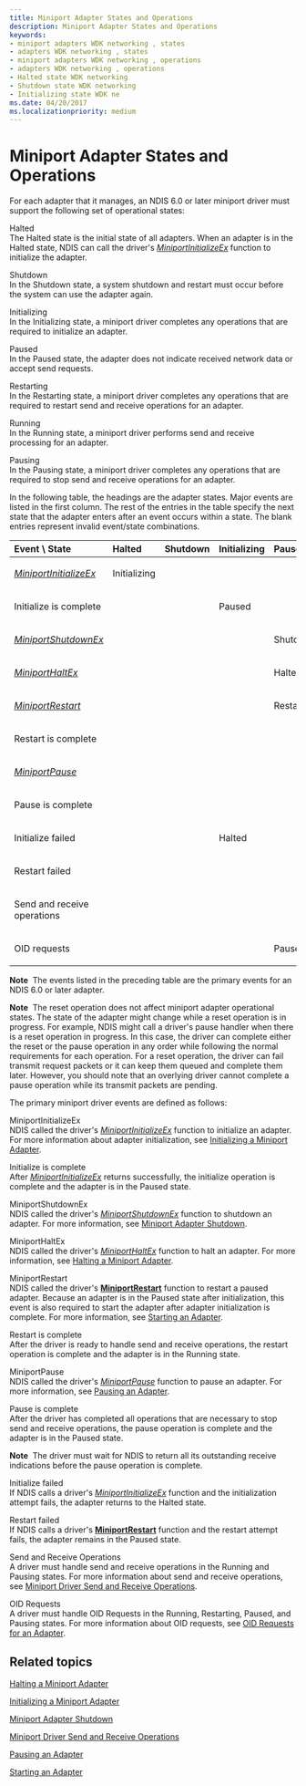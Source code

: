 ```yaml
---
title: Miniport Adapter States and Operations
description: Miniport Adapter States and Operations
keywords:
- miniport adapters WDK networking , states
- adapters WDK networking , states
- miniport adapters WDK networking , operations
- adapters WDK networking , operations
- Halted state WDK networking
- Shutdown state WDK networking
- Initializing state WDK ne
ms.date: 04/20/2017
ms.localizationpriority: medium
---
```


# Miniport Adapter States and Operations





For each adapter that it manages, an NDIS 6.0 or later miniport driver must support the following set of operational states:

<a href="" id="halted"></a>Halted  
The Halted state is the initial state of all adapters. When an adapter is in the Halted state, NDIS can call the driver's [*MiniportInitializeEx*](/windows-hardware/drivers/ddi/ndis/nc-ndis-miniport_initialize) function to initialize the adapter.

<a href="" id="shutdown"></a>Shutdown  
In the Shutdown state, a system shutdown and restart must occur before the system can use the adapter again.

<a href="" id="initializing"></a>Initializing  
In the Initializing state, a miniport driver completes any operations that are required to initialize an adapter.

<a href="" id="paused"></a>Paused  
In the Paused state, the adapter does not indicate received network data or accept send requests.

<a href="" id="restarting"></a>Restarting  
In the Restarting state, a miniport driver completes any operations that are required to restart send and receive operations for an adapter.

<a href="" id="running"></a>Running  
In the Running state, a miniport driver performs send and receive processing for an adapter.

<a href="" id="pausing"></a>Pausing  
In the Pausing state, a miniport driver completes any operations that are required to stop send and receive operations for an adapter.

In the following table, the headings are the adapter states. Major events are listed in the first column. The rest of the entries in the table specify the next state that the adapter enters after an event occurs within a state. The blank entries represent invalid event/state combinations.

<table>
<colgroup>
<col width="12%" />
<col width="12%" />
<col width="12%" />
<col width="12%" />
<col width="12%" />
<col width="12%" />
<col width="12%" />
<col width="12%" />
</colgroup>
<thead>
<tr class="header">
<th align="left">Event \ State</th>
<th align="left">Halted</th>
<th align="left">Shutdown</th>
<th align="left">Initializing</th>
<th align="left">Paused</th>
<th align="left">Restarting</th>
<th align="left">Running</th>
<th align="left">Pausing</th>
</tr>
</thead>
<tbody>
<tr class="odd">
<td align="left"><p><a href="/windows-hardware/drivers/ddi/ndis/nc-ndis-miniport_initialize" data-raw-source="[&lt;em&gt;MiniportInitializeEx&lt;/em&gt;](/windows-hardware/drivers/ddi/ndis/nc-ndis-miniport_initialize)"><em>MiniportInitializeEx</em></a></p></td>
<td align="left"><p>Initializing</p></td>
<td align="left"></td>
<td align="left"></td>
<td align="left"></td>
<td align="left"></td>
<td align="left"></td>
<td align="left"></td>
</tr>
<tr class="even">
<td align="left"><p>Initialize is complete</p></td>
<td align="left"></td>
<td align="left"></td>
<td align="left"><p>Paused</p></td>
<td align="left"></td>
<td align="left"></td>
<td align="left"></td>
<td align="left"></td>
</tr>
<tr class="odd">
<td align="left"><p><a href="/windows-hardware/drivers/ddi/ndis/nc-ndis-miniport_shutdown" data-raw-source="[&lt;em&gt;MiniportShutdownEx&lt;/em&gt;](/windows-hardware/drivers/ddi/ndis/nc-ndis-miniport_shutdown)"><em>MiniportShutdownEx</em></a></p></td>
<td align="left"></td>
<td align="left"></td>
<td align="left"></td>
<td align="left"><p>Shutdown</p></td>
<td align="left"><p>Shutdown</p></td>
<td align="left"><p>Shutdown</p></td>
<td align="left"><p>Shutdown</p></td>
</tr>
<tr class="even">
<td align="left"><p><a href="/windows-hardware/drivers/ddi/ndis/nc-ndis-miniport_halt" data-raw-source="[&lt;em&gt;MiniportHaltEx&lt;/em&gt;](/windows-hardware/drivers/ddi/ndis/nc-ndis-miniport_halt)"><em>MiniportHaltEx</em></a></p></td>
<td align="left"></td>
<td align="left"></td>
<td align="left"></td>
<td align="left"><p>Halted</p></td>
<td align="left"></td>
<td align="left"></td>
<td align="left"></td>
</tr>
<tr class="odd">
<td align="left"><p><a href="/windows-hardware/drivers/ddi/ndis/nc-ndis-miniport_restart" data-raw-source="[&lt;em&gt;MiniportRestart&lt;/em&gt;](/windows-hardware/drivers/ddi/ndis/nc-ndis-miniport_restart)"><em>MiniportRestart</em></a></p></td>
<td align="left"></td>
<td align="left"></td>
<td align="left"></td>
<td align="left"><p>Restarting</p></td>
<td align="left"></td>
<td align="left"></td>
<td align="left"></td>
</tr>
<tr class="even">
<td align="left"><p>Restart is complete</p></td>
<td align="left"></td>
<td align="left"></td>
<td align="left"></td>
<td align="left"></td>
<td align="left"><p>Running</p></td>
<td align="left"></td>
<td align="left"></td>
</tr>
<tr class="odd">
<td align="left"><p><a href="/windows-hardware/drivers/ddi/ndis/nc-ndis-miniport_pause" data-raw-source="[&lt;em&gt;MiniportPause&lt;/em&gt;](/windows-hardware/drivers/ddi/ndis/nc-ndis-miniport_pause)"><em>MiniportPause</em></a></p></td>
<td align="left"></td>
<td align="left"></td>
<td align="left"></td>
<td align="left"></td>
<td align="left"></td>
<td align="left"><p>Pausing</p></td>
<td align="left"></td>
</tr>
<tr class="even">
<td align="left"><p>Pause is complete</p></td>
<td align="left"></td>
<td align="left"></td>
<td align="left"></td>
<td align="left"></td>
<td align="left"></td>
<td align="left"></td>
<td align="left"><p>Paused</p></td>
</tr>
<tr class="odd">
<td align="left"><p>Initialize failed</p></td>
<td align="left"></td>
<td align="left"></td>
<td align="left"><p>Halted</p></td>
<td align="left"></td>
<td align="left"></td>
<td align="left"></td>
<td align="left"></td>
</tr>
<tr class="even">
<td align="left"><p>Restart failed</p></td>
<td align="left"></td>
<td align="left"></td>
<td align="left"></td>
<td align="left"></td>
<td align="left"><p>Paused</p></td>
<td align="left"></td>
<td align="left"></td>
</tr>
<tr class="odd">
<td align="left"><p>Send and receive operations</p></td>
<td align="left"></td>
<td align="left"></td>
<td align="left"></td>
<td align="left"></td>
<td align="left"></td>
<td align="left"><p>Running</p></td>
<td align="left"><p>Pausing</p></td>
</tr>
<tr class="even">
<td align="left"><p>OID requests</p></td>
<td align="left"></td>
<td align="left"></td>
<td align="left"></td>
<td align="left"><p>Paused</p></td>
<td align="left"><p>Restarting</p></td>
<td align="left"><p>Running</p></td>
<td align="left"><p>Pausing</p></td>
</tr>
</tbody>
</table>

 

**Note**  The events listed in the preceding table are the primary events for an NDIS 6.0 or later adapter.

 

**Note**  The reset operation does not affect miniport adapter operational states. The state of the adapter might change while a reset operation is in progress. For example, NDIS might call a driver's pause handler when there is a reset operation in progress. In this case, the driver can complete either the reset or the pause operation in any order while following the normal requirements for each operation. For a reset operation, the driver can fail transmit request packets or it can keep them queued and complete them later. However, you should note that an overlying driver cannot complete a pause operation while its transmit packets are pending.

 

The primary miniport driver events are defined as follows:

<a href="" id="miniportinitializeex"></a>MiniportInitializeEx  
NDIS called the driver's [*MiniportInitializeEx*](/windows-hardware/drivers/ddi/ndis/nc-ndis-miniport_initialize) function to initialize an adapter. For more information about adapter initialization, see [Initializing a Miniport Adapter](initializing-a-miniport-adapter.md).

<a href="" id="initialize-is-complete"></a>Initialize is complete  
After [*MiniportInitializeEx*](/windows-hardware/drivers/ddi/ndis/nc-ndis-miniport_initialize) returns successfully, the initialize operation is complete and the adapter is in the Paused state.

<a href="" id="miniportshutdownex"></a>MiniportShutdownEx  
NDIS called the driver's [*MiniportShutdownEx*](/windows-hardware/drivers/ddi/ndis/nc-ndis-miniport_shutdown) function to shutdown an adapter. For more information, see [Miniport Adapter Shutdown](miniport-adapter-shutdown.md).

<a href="" id="miniporthaltex"></a>MiniportHaltEx  
NDIS called the driver's [*MiniportHaltEx*](/windows-hardware/drivers/ddi/ndis/nc-ndis-miniport_halt) function to halt an adapter. For more information, see [Halting a Miniport Adapter](halting-a-miniport-adapter.md).

<a href="" id="miniportrestart"></a>MiniportRestart  
NDIS called the driver's [**MiniportRestart**](/windows-hardware/drivers/ddi/ndis/nc-ndis-miniport_restart) function to restart a paused adapter. Because an adapter is in the Paused state after initialization, this event is also required to start the adapter after adapter initialization is complete. For more information, see [Starting an Adapter](starting-an-adapter.md).

<a href="" id="restart-is-complete"></a>Restart is complete  
After the driver is ready to handle send and receive operations, the restart operation is complete and the adapter is in the Running state.

<a href="" id="miniportpause"></a>MiniportPause  
NDIS called the driver's [*MiniportPause*](/windows-hardware/drivers/ddi/ndis/nc-ndis-miniport_pause) function to pause an adapter. For more information, see [Pausing an Adapter](pausing-an-adapter.md).

<a href="" id="pause-is-complete"></a>Pause is complete  
After the driver has completed all operations that are necessary to stop send and receive operations, the pause operation is complete and the adapter is in the Paused state.

**Note**  The driver must wait for NDIS to return all its outstanding receive indications before the pause operation is complete.

 

<a href="" id="initialize-failed"></a>Initialize failed  
If NDIS calls a driver's [*MiniportInitializeEx*](/windows-hardware/drivers/ddi/ndis/nc-ndis-miniport_initialize) function and the initialization attempt fails, the adapter returns to the Halted state.

<a href="" id="restart-failed"></a>Restart failed  
If NDIS calls a driver's [**MiniportRestart**](/windows-hardware/drivers/ddi/ndis/nc-ndis-miniport_restart) function and the restart attempt fails, the adapter remains in the Paused state.

<a href="" id="send-and-receive-operations"></a>Send and Receive Operations  
A driver must handle send and receive operations in the Running and Pausing states. For more information about send and receive operations, see [Miniport Driver Send and Receive Operations](miniport-driver-send-and-receive-operations.md).

<a href="" id="oid-requests"></a>OID Requests  
A driver must handle OID Requests in the Running, Restarting, Paused, and Pausing states. For more information about OID requests, see [OID Requests for an Adapter](miniport-adapter-oid-requests.md).

## Related topics


[Halting a Miniport Adapter](halting-a-miniport-adapter.md)

[Initializing a Miniport Adapter](initializing-a-miniport-adapter.md)

[Miniport Adapter Shutdown](miniport-adapter-shutdown.md)

[Miniport Driver Send and Receive Operations](miniport-driver-send-and-receive-operations.md)

[Pausing an Adapter](pausing-an-adapter.md)

[Starting an Adapter](starting-an-adapter.md)

